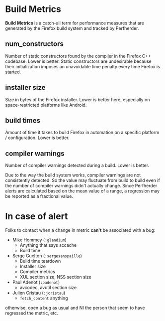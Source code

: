 # Build Metrics

**Build Metrics** is a catch-all term for performance measures that are
generated by the Firefox build system and tracked by Perfherder.

## num_constructors

Number of static constructors found by the compiler in the Firefox C++
codebase. Lower is better. Static constructors are undesirable because
their initialization imposes an unavoidable time penalty every time
Firefox is started.

## installer size

Size in bytes of the Firefox installer. Lower is better here, especially
on space-restricted platforms like Android.

## build times

Amount of time it takes to build Firefox in automation on a specific
platform / configuration. Lower is better.

## compiler warnings

Number of compiler warnings detected during a build. Lower is better.

Due to the way the build system works, compiler warnings are not
consistently detected. So the value may fluctuate from build to build
even if the number of compiler warnings didn\'t actually change. Since
Perfherder alerts are calculated based on the mean value of a range, a
regression may be reported as a fractional value.

# In case of alert

Folks to contact when a change in metric **can't** be associated with a bug:

- Mike Hommey (`:glandium`)
  - Anything that says sccache
  - Build time
- Serge Guelton (`:sergesanspaille`)
  - Build time teardown
  - Installer size
  - Compiler metrics
  - XUL section size, NSS section size
- Paul Adenot (`:padenot`)
  - avcodec, avutil section size
- Julien Cristau (`:jcristau`)
  - `fetch_content` anything

otherwise, open a bug as usual and NI the person that seem to have regressed the metric, etc.
